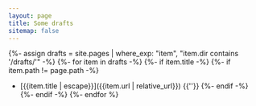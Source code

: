 ```yaml
---
layout: page
title: Some drafts
sitemap: false
---
```

{%- assign drafts = site.pages | where_exp: "item", "item.dir contains '/drafts/'" -%}
{%- for item in drafts -%}
  {%- if item.title -%}
    {%- if item.path != page.path -%}
* [{{item.title | escape}}]({{item.url | relative_url}})
{{''}}
    {%- endif -%}
  {%- endif -%}
{%- endfor %}
